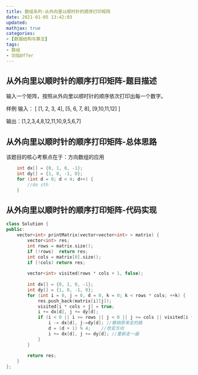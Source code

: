 ```yaml
---
title: 数组系列-从外向里以顺时针的顺序打印矩阵
date: 2021-01-05 13:42:03
updated:
mathjax: true
categories:
- [数据结构与算法]
tags: 
- 数组
- 剑指Offer
---
```


## 从外向里以顺时针的顺序打印矩阵-题目描述

输入一个矩阵，按照从外向里以顺时针的顺序依次打印出每一个数字。

样例
输入：
[
  [1, 2, 3, 4],
  [5, 6, 7, 8],
  [9,10,11,12]
]

输出：[1,2,3,4,8,12,11,10,9,5,6,7]

<!-- more -->

## 从外向里以顺时针的顺序打印矩阵-总体思路

该题目的核心考察点在于：方向数组的应用

```cpp
    int dx[] = {0, 1, 0, -1};
    int dy[] = {1, 0, -1, 0};
    for (int d = 0; d < 4; d++) {
        //do sth
    }
```

## 从外向里以顺时针的顺序打印矩阵-代码实现

```cpp
class Solution {
public:
    vector<int> printMatrix(vector<vector<int> > matrix) {
        vector<int> res;
        int rows = matrix.size();
        if (!rows)  return res;
        int cols = matrix[0].size();
        if (!cols) return res;
        
        vector<int> visited(rows * cols + 1, false);
        
        int dx[] = {0, 1, 0, -1};
        int dy[] = {1, 0, -1, 0};
        for (int i = 0, j = 0, d = 0, k = 0; k < rows * cols; ++k) {
            res.push_back(matrix[i][j]);
            visited[i * cols + j] = true;
            i += dx[d], j += dy[d];
            if (i < 0 || i >= rows || j < 0 || j >= cols || visited[i * cols + j]) {
                i -= dx[d], j-=dy[d]; //撤销原来走的路
                d = (d + 1) % 4;    //改变方向
                i += dx[d], j += dy[d]; //重新走一遍
            }
        }
        
        return res;
    }
};
```
